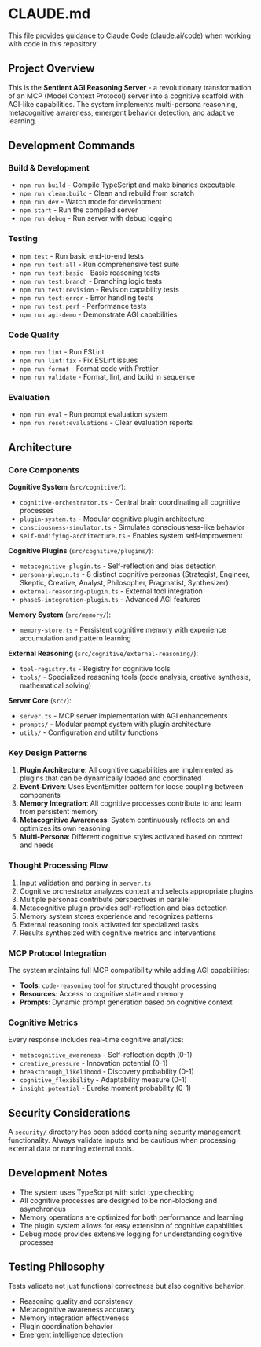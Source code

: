 # CLAUDE.md

This file provides guidance to Claude Code (claude.ai/code) when working with code in this repository.

## Project Overview

This is the **Sentient AGI Reasoning Server** - a revolutionary transformation of an MCP (Model Context Protocol) server into a cognitive scaffold with AGI-like capabilities. The system implements multi-persona reasoning, metacognitive awareness, emergent behavior detection, and adaptive learning.

## Development Commands

### Build & Development
- `npm run build` - Compile TypeScript and make binaries executable
- `npm run clean:build` - Clean and rebuild from scratch
- `npm run dev` - Watch mode for development
- `npm start` - Run the compiled server
- `npm run debug` - Run server with debug logging

### Testing
- `npm test` - Run basic end-to-end tests
- `npm run test:all` - Run comprehensive test suite
- `npm run test:basic` - Basic reasoning tests
- `npm run test:branch` - Branching logic tests  
- `npm run test:revision` - Revision capability tests
- `npm run test:error` - Error handling tests
- `npm run test:perf` - Performance tests
- `npm run agi-demo` - Demonstrate AGI capabilities

### Code Quality
- `npm run lint` - Run ESLint
- `npm run lint:fix` - Fix ESLint issues
- `npm run format` - Format code with Prettier
- `npm run validate` - Format, lint, and build in sequence

### Evaluation
- `npm run eval` - Run prompt evaluation system
- `npm run reset:evaluations` - Clear evaluation reports

## Architecture

### Core Components

**Cognitive System** (`src/cognitive/`):
- `cognitive-orchestrator.ts` - Central brain coordinating all cognitive processes
- `plugin-system.ts` - Modular cognitive plugin architecture  
- `consciousness-simulator.ts` - Simulates consciousness-like behavior
- `self-modifying-architecture.ts` - Enables system self-improvement

**Cognitive Plugins** (`src/cognitive/plugins/`):
- `metacognitive-plugin.ts` - Self-reflection and bias detection
- `persona-plugin.ts` - 8 distinct cognitive personas (Strategist, Engineer, Skeptic, Creative, Analyst, Philosopher, Pragmatist, Synthesizer)
- `external-reasoning-plugin.ts` - External tool integration
- `phase5-integration-plugin.ts` - Advanced AGI features

**Memory System** (`src/memory/`):
- `memory-store.ts` - Persistent cognitive memory with experience accumulation and pattern learning

**External Reasoning** (`src/cognitive/external-reasoning/`):
- `tool-registry.ts` - Registry for cognitive tools
- `tools/` - Specialized reasoning tools (code analysis, creative synthesis, mathematical solving)

**Server Core** (`src/`):
- `server.ts` - MCP server implementation with AGI enhancements
- `prompts/` - Modular prompt system with plugin architecture
- `utils/` - Configuration and utility functions

### Key Design Patterns

1. **Plugin Architecture**: All cognitive capabilities are implemented as plugins that can be dynamically loaded and coordinated
2. **Event-Driven**: Uses EventEmitter pattern for loose coupling between components
3. **Memory Integration**: All cognitive processes contribute to and learn from persistent memory
4. **Metacognitive Awareness**: System continuously reflects on and optimizes its own reasoning
5. **Multi-Persona**: Different cognitive styles activated based on context and needs

### Thought Processing Flow

1. Input validation and parsing in `server.ts`
2. Cognitive orchestrator analyzes context and selects appropriate plugins
3. Multiple personas contribute perspectives in parallel
4. Metacognitive plugin provides self-reflection and bias detection
5. Memory system stores experience and recognizes patterns
6. External reasoning tools activated for specialized tasks
7. Results synthesized with cognitive metrics and interventions

### MCP Protocol Integration

The system maintains full MCP compatibility while adding AGI capabilities:
- **Tools**: `code-reasoning` tool for structured thought processing
- **Resources**: Access to cognitive state and memory
- **Prompts**: Dynamic prompt generation based on cognitive context

### Cognitive Metrics

Every response includes real-time cognitive analytics:
- `metacognitive_awareness` - Self-reflection depth (0-1)
- `creative_pressure` - Innovation potential (0-1)
- `breakthrough_likelihood` - Discovery probability (0-1)
- `cognitive_flexibility` - Adaptability measure (0-1)
- `insight_potential` - Eureka moment probability (0-1)

## Security Considerations

A `security/` directory has been added containing security management functionality. Always validate inputs and be cautious when processing external data or running external tools.

## Development Notes

- The system uses TypeScript with strict type checking
- All cognitive processes are designed to be non-blocking and asynchronous
- Memory operations are optimized for both performance and learning
- The plugin system allows for easy extension of cognitive capabilities
- Debug mode provides extensive logging for understanding cognitive processes

## Testing Philosophy

Tests validate not just functional correctness but also cognitive behavior:
- Reasoning quality and consistency
- Metacognitive awareness accuracy
- Memory integration effectiveness
- Plugin coordination behavior
- Emergent intelligence detection
